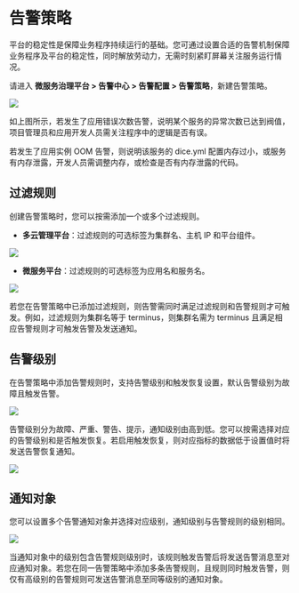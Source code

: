 # 告警策略

平台的稳定性是保障业务程序持续运行的基础。您可通过设置合适的告警机制保障业务程序及平台的稳定性，同时解放劳动力，无需时刻紧盯屏幕关注服务运行情况。

请进入 **微服务治理平台 > 告警中心 > 告警配置 > 告警策略**，新建告警策略。

![](http://terminus-paas.oss-cn-hangzhou.aliyuncs.com/paas-doc/2022/02/23/879d874c-376b-46de-9656-494a3937abb6.png)

如上图所示，若发生了应用错误次数告警，说明某个服务的异常次数已达到阀值，项目管理员和应用开发人员需关注程序中的逻辑是否有误。

若发生了应用实例 OOM 告警，则说明该服务的 dice.yml 配置内存过小，或服务有内存泄露，开发人员需调整内存，或检查是否有内存泄露的代码。

## 过滤规则

创建告警策略时，您可以按需添加一个或多个过滤规则。

* **多云管理平台**：过滤规则的可选标签为集群名、主机 IP 和平台组件。 

![](http://terminus-paas.oss-cn-hangzhou.aliyuncs.com/paas-doc/2022/01/29/fb465b40-fd87-4f03-989b-3d02d02851fc.png)

* **微服务平台**：过滤规则的可选标签为应用名和服务名。

![](http://terminus-paas.oss-cn-hangzhou.aliyuncs.com/paas-doc/2022/01/29/56ff634d-fa95-40b5-a977-871051e9d566.png)

若您在告警策略中已添加过滤规则，则告警需同时满足过滤规则和告警规则才可触发。例如，过滤规则为集群名等于 terminus，则集群名需为 terminus 且满足相应告警规则才可触发告警及发送通知。

## 告警级别

在告警策略中添加告警规则时，支持告警级别和触发恢复设置，默认告警级别为故障且触发告警。

![](http://terminus-paas.oss-cn-hangzhou.aliyuncs.com/paas-doc/2022/01/29/5a3efc67-87e3-4a17-acd9-db74889753b5.png)

告警级别分为故障、严重、警告、提示，通知级别由高到低。您可以按需选择对应的告警级别和是否触发恢复。若启用触发恢复，则对应指标的数据低于设置值时将发送告警恢复通知。 

![](http://terminus-paas.oss-cn-hangzhou.aliyuncs.com/paas-doc/2022/01/29/1983fb49-ee86-4763-a1ca-7f7654df6754.png)

## 通知对象

您可以设置多个告警通知对象并选择对应级别，通知级别与告警规则的级别相同。

![](http://terminus-paas.oss-cn-hangzhou.aliyuncs.com/paas-doc/2022/01/29/794bbc59-1ab4-4349-87dc-cdb8ac4d28ec.png)

当通知对象中的级别包含告警规则级别时，该规则触发告警后将发送告警消息至对应通知对象。若您在同一告警策略中添加多条告警规则，且规则同时触发告警，则仅有高级别的告警规则可发送告警消息至同等级别的通知对象。
